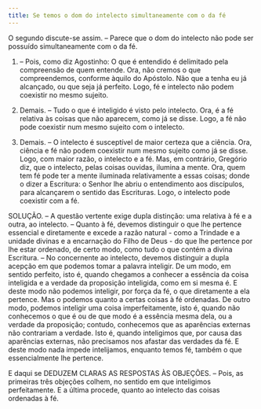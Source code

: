 ```yaml
---
title: Se temos o dom do intelecto simultaneamente com o da fé
---
```


O segundo discute-se assim. – Parece que o dom do intelecto não pode ser possuído simultaneamente com o da fé.  

1. – Pois, como diz Agostinho: O que é entendido é delimitado pela compreensão de quem entende. Ora, não cremos o que compreendemos, conforme àquilo do Apóstolo. Não que a tenha eu já alcançado, ou que seja já perfeito. Logo, fé e intelecto não podem coexistir no mesmo sujeito.  

2. Demais. – Tudo o que é inteligido é visto pelo intelecto. Ora, é a fé relativa às coisas que não aparecem, como já se disse. Logo, a fé não pode coexistir num mesmo sujeito com o intelecto.  

3. Demais. – O intelecto é susceptível de maior certeza que a ciência. Ora, ciência e fé não podem coexistir num mesmo sujeito como já se disse. Logo, com maior razão, o intelecto e a fé.  Mas, em contrário, Gregório diz, que o intelecto, pelas coisas ouvidas, ilumina a mente. Ora, quem tem fé pode ter a mente iluminada relativamente a essas coisas; donde o dizer a Escritura: o Senhor lhe abriu o entendimento aos discípulos, para alcançarem o sentido das Escrituras. Logo, o intelecto pode coexistir com a fé.  

SOLUÇÃO. – A questão vertente exige dupla distinção: uma relativa à fé e a outra, ao intelecto. – Quanto à fé, devemos distinguir o que lhe pertence essencial e diretamente e excede a razão natural - como a Trindade e a unidade divinas e a encarnação do Filho de Deus - do que lhe pertence por lhe estar ordenado, de certo modo, como tudo o que contém a divina Escritura. – No concernente ao intelecto, devemos distinguir a dupla acepção em que podemos tomar a palavra inteligir. De um modo, em sentido perfeito, isto é, quando chegamos a conhecer a essência da coisa inteligida e a verdade da proposição inteligida, como em si mesma é. E deste modo não podemos inteligir, por força da fé, o que diretamente a ela pertence. Mas o podemos quanto a certas coisas à fé ordenadas. De outro modo, podemos inteligir uma coisa imperfeitamente, isto é, quando não conhecemos o que é ou de que modo é a essência mesma dela, ou a verdade da proposição; contudo, conhecemos que as aparências externas não contrariam a verdade. Isto é, quando inteligimos que, por causa das aparências externas, não precisamos nos afastar das verdades da fé. E deste modo nada impede intelijamos, enquanto temos fé, também o que essencialmente lhe pertence.  

E daqui se DEDUZEM CLARAS AS RESPOSTAS ÀS OBJEÇÕES. – Pois, as primeiras três objeções colhem, no sentido em que inteligimos perfeitamente. E a última procede, quanto ao intelecto das coisas ordenadas à fé.